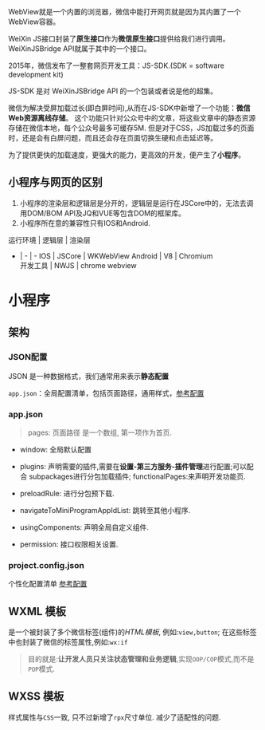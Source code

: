 WebView就是一个内置的浏览器，微信中能打开网页就是因为其内置了一个WebView容器。

WeiXin JS接口封装了**原生接口**作为**微信原生接口**提供给我们进行调用。WeiXinJSBridge API就属于其中的一个接口。

2015年，微信发布了一整套网页开发工具：JS-SDK.(SDK = software development kit)

JS-SDK 是对 WeiXinJSBridge API 的一个包装或者说是他的超集。

微信为解决受屏加载过长(即白屏时间),从而在JS-SDK中新增了一个功能：**微信Web资源离线存储**。
这个功能只针对公众号中的文章，将这些文章中的静态资源存储在微信本地，每个公众号最多可缓存5M.
但是对于CSS，JS加载过多的页面时，还是会有白屏问题，而且还会存在页面切换生硬和点击延迟等。

为了提供更快的加载速度，更强大的能力，更高效的开发，便产生了**小程序**。

## 小程序与网页的区别
1. 小程序的渲染层和逻辑层是分开的，逻辑层是运行在JSCore中的，无法去调用DOM/BOM API及JQ和VUE等包含DOM的框架库。
2. 小程序所在意的兼容性只有IOS和Android.
 
运行环境 | 逻辑层 | 渲染层 
-  | - | - 
IOS     | JSCore | WKWebView 
Android |  V8    | Chromium  
开发工具 | NWJS   | chrome webview 


# 小程序
## 架构

### JSON配置
JSON 是一种数据格式，我们通常用来表示**静态配置**

`app.json`：全局配置清单，包括页面路径，通用样式，[参考配置](https://developers.weixin.qq.com/miniprogram/dev/reference/configuration/app.html)

### app.json
> pages: 页面路径
是一个数组, 第一项作为首页.

- window: 全局默认配置

- plugins: 声明需要的插件,需要在**设置-第三方服务-插件管理**进行配置;可以配合 subpackages进行分包加载插件; functionalPages:来声明开发功能页.

- preloadRule: 进行分包预下载.

- navigateToMiniProgramAppIdList: 跳转至其他小程序.

- usingComponents: 声明全局自定义组件.

- permission: 接口权限相关设置.

### project.config.json

个性化配置清单
[参考配置](https://developers.weixin.qq.com/miniprogram/dev/devtools/projectconfig.html)



## WXML 模板
是一个被封装了多个微信标签(组件)的*HTML模板*, 例如:`view,button`; 在这些标签中也封装了微信的标签属性,例如:`wx:if`

> 目的就是:**让开发人员只关注状态管理和业务逻辑**,实现`OOP/COP`模式,而不是`POP`模式.



## WXSS 模板
样式属性与`CSS`一致, 只不过新增了`rpx`尺寸单位. 减少了适配性的问题.